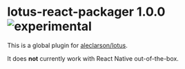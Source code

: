
# lotus-react-packager 1.0.0 ![experimental](https://img.shields.io/badge/stability-experimental-EC5315.svg?style=flat)

This is a global plugin for [aleclarson/lotus](https://github.com/aleclarson/lotus).

It does **not** currently work with React Native out-of-the-box.
